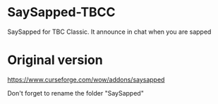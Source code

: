 # SaySapped-TBCC
SaySapped for TBC Classic. It announce in chat when you are sapped

# Original version
https://www.curseforge.com/wow/addons/saysapped


Don't forget to rename the folder "SaySapped"
